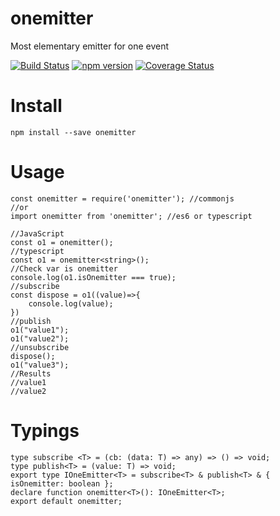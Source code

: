 # onemitter
Most elementary emitter for one event

[![Build Status](https://travis-ci.org/arvitaly/onemitter.svg?branch=master)](https://travis-ci.org/arvitaly/onemitter)
[![npm version](https://badge.fury.io/js/onemitter.svg)](https://badge.fury.io/js/onemitter)
[![Coverage Status](https://coveralls.io/repos/github/arvitaly/onemitter/badge.svg?branch=master)](https://coveralls.io/github/arvitaly/onemitter?branch=master)

# Install

    npm install --save onemitter

# Usage

    const onemitter = require('onemitter'); //commonjs
    //or
    import onemitter from 'onemitter'; //es6 or typescript

    //JavaScript
    const o1 = onemitter();
    //typescript
    const o1 = onemitter<string>();
    //Check var is onemitter
    console.log(o1.isOnemitter === true);
    //subscribe
    const dispose = o1((value)=>{
        console.log(value);
    })
    //publish
    o1("value1");
    o1("value2");
    //unsubscribe
    dispose();
    o1("value3");
    //Results
    //value1
    //value2

# Typings

    type subscribe <T> = (cb: (data: T) => any) => () => void;
    type publish<T> = (value: T) => void;
    export type IOneEmitter<T> = subscribe<T> & publish<T> & { isOnemitter: boolean };
    declare function onemitter<T>(): IOneEmitter<T>;
    export default onemitter; 
